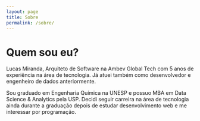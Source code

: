```yaml
---
layout: page
title: Sobre
permalink: /sobre/
---
```


# Quem sou eu?

Lucas Miranda, Arquiteto de Software na Ambev Global Tech com 5 anos de experiência na área de tecnologia. Já atuei também como desenvolvedor e engenheiro de dados anteriormente.

Sou graduado em Engenharia Química na UNESP e possuo MBA em Data Science & Analytics pela USP. Decidi seguir carreira na área de tecnologia ainda durante a graduação depois de estudar desenvolvimento web e me interessar por programação.
